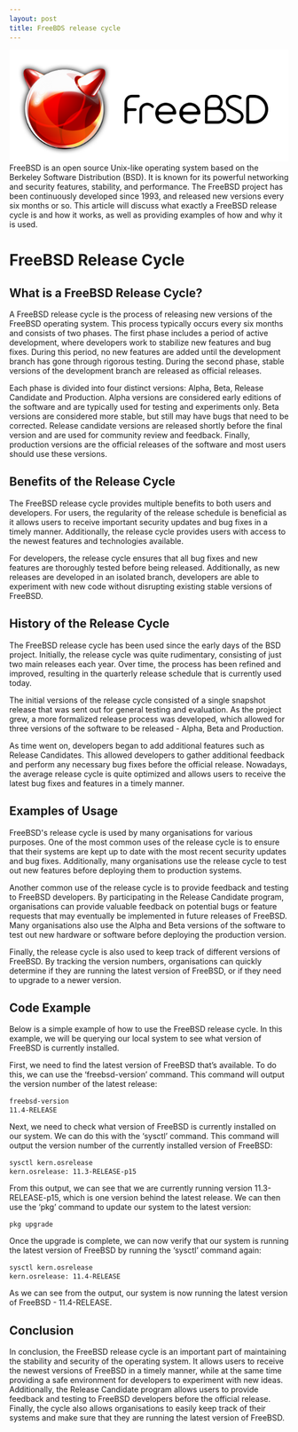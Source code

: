 ```yaml
---
layout: post
title: FreeBDS release cycle
---
```

<div class="row">
    <div class="col-sm-2">
        <img src="/images/freebsd-logo.png" alt="freebsd logo"/>
    </div>
    <div class="col-sm-10">
        FreeBSD is an open source Unix-like operating system based on the Berkeley Software Distribution (BSD). It is known for its powerful networking and security features, stability, and performance. The FreeBSD project has been continuously developed since 1993, and released new versions every six months or so. This article will discuss what exactly a FreeBSD release cycle is and how it works, as well as providing examples of how and why it is used.
    </div>
</div>


# FreeBSD Release Cycle

## What is a FreeBSD Release Cycle?

A FreeBSD release cycle is the process of releasing new versions of the FreeBSD operating system. This process typically occurs every six months and consists of two phases. The first phase includes a period of active development, where developers work to stabilize new features and bug fixes. During this period, no new features are added until the development branch has gone through rigorous testing. During the second phase, stable versions of the development branch are released as official releases.

Each phase is divided into four distinct versions: Alpha, Beta, Release Candidate and Production. Alpha versions are considered early editions of the software and are typically used for testing and experiments only. Beta versions are considered more stable, but still may have bugs that need to be corrected. Release candidate versions are released shortly before the final version and are used for community review and feedback. Finally, production versions are the official releases of the software and most users should use these versions.

## Benefits of the Release Cycle

The FreeBSD release cycle provides multiple benefits to both users and developers. For users, the regularity of the release schedule is beneficial as it allows users to receive important security updates and bug fixes in a timely manner. Additionally, the release cycle provides users with access to the newest features and technologies available.

For developers, the release cycle ensures that all bug fixes and new features are thoroughly tested before being released. Additionally, as new releases are developed in an isolated branch, developers are able to experiment with new code without disrupting existing stable versions of FreeBSD.

## History of the Release Cycle

The FreeBSD release cycle has been used since the early days of the BSD project. Initially, the release cycle was quite rudimentary, consisting of just two main releases each year. Over time, the process has been refined and improved, resulting in the quarterly release schedule that is currently used today.

The initial versions of the release cycle consisted of a single snapshot release that was sent out for general testing and evaluation. As the project grew, a more formalized release process was developed, which allowed for three versions of the software to be released - Alpha, Beta and Production.

As time went on, developers began to add additional features such as Release Candidates. This allowed developers to gather additional feedback and perform any necessary bug fixes before the official release. Nowadays, the average release cycle is quite optimized and allows users to receive the latest bug fixes and features in a timely manner.

## Examples of Usage

FreeBSD's release cycle is used by many organisations for various purposes. One of the most common uses of the release cycle is to ensure that their systems are kept up to date with the most recent security updates and bug fixes. Additionally, many organisations use the release cycle to test out new features before deploying them to production systems.

Another common use of the release cycle is to provide feedback and testing to FreeBSD developers. By participating in the Release Candidate program, organisations can provide valuable feedback on potential bugs or feature requests that may eventually be implemented in future releases of FreeBSD. Many organisations also use the Alpha and Beta versions of the software to test out new hardware or software before deploying the production version.

Finally, the release cycle is also used to keep track of different versions of FreeBSD. By tracking the version numbers, organisations can quickly determine if they are running the latest version of FreeBSD, or if they need to upgrade to a newer version.

## Code Example

Below is a simple example of how to use the FreeBSD release cycle. In this example, we will be querying our local system to see what version of FreeBSD is currently installed.

First, we need to find the latest version of FreeBSD that’s available. To do this, we can use the ‘freebsd-version’ command. This command will output the version number of the latest release:

```
freebsd-version
11.4-RELEASE
```

Next, we need to check what version of FreeBSD is currently installed on our system. We can do this with the ‘sysctl’ command. This command will output the version number of the currently installed version of FreeBSD:

```
sysctl kern.osrelease
kern.osrelease: 11.3-RELEASE-p15
```

From this output, we can see that we are currently running version 11.3-RELEASE-p15, which is one version behind the latest release. We can then use the ‘pkg’ command to update our system to the latest version:

```
pkg upgrade
```

Once the upgrade is complete, we can now verify that our system is running the latest version of FreeBSD by running the ‘sysctl’ command again:

```
sysctl kern.osrelease
kern.osrelease: 11.4-RELEASE
```

As we can see from the output, our system is now running the latest version of FreeBSD - 11.4-RELEASE.

## Conclusion

In conclusion, the FreeBSD release cycle is an important part of maintaining the stability and security of the operating system. It allows users to receive the newest versions of FreeBSD in a timely manner, while at the same time providing a safe environment for developers to experiment with new ideas. Additionally, the Release Candidate program allows users to provide feedback and testing to FreeBSD developers before the official release. Finally, the cycle also allows organisations to easily keep track of their systems and make sure that they are running the latest version of FreeBSD.
